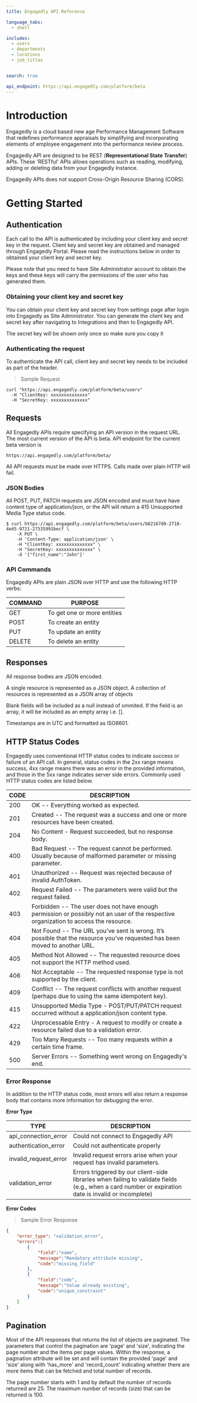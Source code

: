```yaml
---
title: Engagedly API Reference

language_tabs:
  - shell

includes:
  - users
  - departments
  - locations
  - job_titles


search: true

api_endpoint: https://api.engagedly.com/platform/beta
---
```


# Introduction

Engagedly is a cloud based new age Performance Management Software that redefines performance appraisals by simplifying and incorporating elements of employee engagement into the performance review process.

Engagedly API are designed to be REST (**Representational State Transfer**) APIs. These 'RESTful' APIs allows operations such as reading, modifying, adding or deleting data from your Engagedly Instance.

<aside class="notice">Engagedly APIs does not support Cross-Origin Resource Sharing (CORS).</aside>


# Getting Started

## Authentication
Each call to the API is authenticated by including your client key and secret key in the request. Client key and secret key are obtained and managed through Engagedly Portal. Please read the instructions below in order to obtained your client key and secret key. 

Please note that you need to have Site Administrator account to obtain the keys and these keys will carry the permissions of the user who has generated them.

### Obtaining your client key and secret key

You can obtain your client key and secret key from settings page after login into Engagedly as Site Administrator. You can generate the client key and secret key after navigating to Integrations and then to Engagedly API. 

<aside class="notice">The secret key will be shown only once so make sure you copy it</aside>

### Authenticating the request

To authenticate the API call, client key and secret key needs to be included as part of the header.

> Sample Request

```shell
curl "https://api.engagedly.com/platform/beta/users"
  -H "ClientKey: xxxxxxxxxxxxxx"
  -H "SecretKey: xxxxxxxxxxxxxx"
```

## Requests

All Engagedly APIs require specifying an API version in the request URL.  The most current version of the API is beta. API endpoint for the current beta version is   

`https://api.engagedly.com/platform/beta/`  

<aside class="notice">All API requests must be made over HTTPS. Calls made over plain HTTP will fail.</aside>

### JSON Bodies

All POST, PUT, PATCH requests are JSON encoded and must have have content type of application/json, or the API will return a 415 Unsupported Media Type status code.

```shell
$ curl https://api.engagedly.com/platform/beta/users/b62167d0-2718-4e45-9721-27535991becf \
    -X PUT \
    -H 'Content-Type: application/json' \
    -H "ClientKey: xxxxxxxxxxxxxx" \
    -H "SecretKey: xxxxxxxxxxxxxx" \
    -d '{"first_name":"John"}'

```

### API Commands

Engagedly APIs are plain JSON over HTTP and use the following HTTP verbs:

COMMAND   | PURPOSE
--------- | --------------------------
GET       | To get one or more entities
POST      | To create an entity
PUT       | To update an entity
DELETE    | To delete an entity

## Responses

All response bodies are JSON encoded.

A single resource is represented as a JSON object. A collection of resources is represented as a JSON array of objects

Blank fields will be included as a null instead of ommited. If the field is an array, it will be included as an empty array i.e. [].

Timestamps are in UTC and formatted as ISO8601.


## HTTP Status Codes
Engagedly uses conventional HTTP status codes to indicate success or failure of an API call. In general, status codes in the 2xx range means success, 4xx range means there was an error in the provided information, and those in the 5xx range indicates server side errors. Commonly used HTTP status codes are listed below.

CODE | DESCRIPTION
---  | ------------
200  | OK -- Everything worked as expected.
201  | Created -- The request was a success and one or more resources have been created.
204  | No Content - Request succeeded, but no response body.
400  | Bad Request -- The request cannot be performed. Usually because of malformed parameter or missing parameter.
401  | Unauthorized -- Request was rejected because of invalid AuthToken.
402  | Request Failed -- The parameters were valid but the request failed.
403  | Forbidden -- The user does not have enough permission or possibly not an user of the respective organization to access the resource.
404  | Not Found -- The URL you’ve sent is wrong. It’s possible that the resource you’ve requested has been moved to another URL.
405  | Method Not Allowed -- The requested resource does not support the HTTP method used. 
406  | Not Acceptable -- The requested response type is not supported by the client.
409  | Conflict -- The request conflicts with another request (perhaps due to using the same idempotent key).
415  | Unsupported Media Type - POST/PUT/PATCH request occurred without a application/json content type.
422  | Unprocessable Entry - A request to modify or create a resource failed due to a validation error.
429  | Too Many Requests -- Too many requests within a certain time frame.
500  | Server Errors -- Something went wrong on Engagedly's end.

### Error Response 
In addition to the HTTP status code, most errors will also return a response body that contains more information for debugging the error.

**Error Type**

TYPE | DESCRIPTION
---- | -----------
api_connection_error | Could not connect to Engagedly API
authentication_error | Could not authenticate properly
invalid_request_error | Invalid request errors arise when your request has invalid parameters.
validation_error | Errors triggered by our client-side libraries when failing to validate fields (e.g., when a card number or expiration date is invalid or incomplete)

**Error Codes**


> Sample Error Response

```json
{
    "error_type": "validation_error",
    "errors":[
        {
            "field":"name",
            "message":"Mandatory attribute missing",
            "code":"missing_field"
        },
        {
            "field":"code",
            "message":"Value already existing",
            "code":"unique_constraint"
        }
    ]
}

```


## Pagination

Most of the API responses that returns the list of objects are paginated. The parameters that control the pagination are 'page' and 'size', indicating the page number and the items per page values. Within the response, a pagination attribute will be set and will contain the provided 'page' and 'size' along with 'has_more' and 'record_count' indicating whether there are more items that can be fetched and total number of records. 
 
The page number starts with 1 and by default the number of records returned are 25. The maximum number of records (size) that can be returned is 100.



